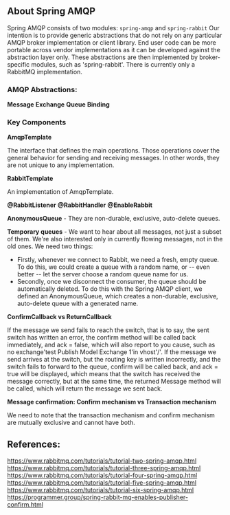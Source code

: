 ## About Spring AMQP
Spring AMQP consists of two modules: ``spring-amqp`` and ``spring-rabbit``
Our intention is to provide generic abstractions that do not rely on any particular AMQP broker implementation or client library. End user code can be more portable across vendor implementations as it can be developed against the abstraction layer only. These abstractions are then implemented by broker-specific modules, such as 'spring-rabbit'. There is currently only a RabbitMQ implementation.

### AMQP Abstractions:
**Message**
**Exchange**
**Queue**
**Binding**

### Key Components
**AmqpTemplate**

The interface that defines the main operations. Those operations cover the general behavior for sending and receiving messages. In other words, they are not unique to any implementation.

**RabbitTemplate**

An implementation of AmqpTemplate.

**@RabbitListener**
**@RabbitHandler**
**@EnableRabbit**

**AnonymousQueue** - They are non-durable, exclusive, auto-delete queues.

**Temporary queues** - We want to hear about all messages, not just a subset of them. We're also interested only in currently flowing messages, not in the old ones. We need two things:
* Firstly, whenever we connect to Rabbit, we need a fresh, empty queue. To do this, we could create a queue with a random name, or -- even better -- let the server choose a random queue name for us.
* Secondly, once we disconnect the consumer, the queue should be automatically deleted. To do this with the Spring AMQP client, we defined an AnonymousQueue, which creates a non-durable, exclusive, auto-delete queue with a generated name.

**ConfirmCallback vs ReturnCallback**

If the message we send fails to reach the switch, that is to say, the sent switch has written an error, the confirm method will be called back immediately, and ack = false, which will also report to you cause, such as no exchange'test Publish Model Exchange 1'in vhost'/'.
If the message we send arrives at the switch, but the routing key is written incorrectly, and the switch fails to forward to the queue, confirm will be called back, and ack = true will be displayed, which means that the switch has received the message correctly, but at the same time, the returned Message method will be called, which will return the message we sent back.

**Message confirmation: Confirm mechanism vs Transaction mechanism**

We need to note that the transaction mechanism and confirm mechanism are mutually exclusive and cannot have both.


## References:
https://www.rabbitmq.com/tutorials/tutorial-two-spring-amqp.html
https://www.rabbitmq.com/tutorials/tutorial-three-spring-amqp.html
https://www.rabbitmq.com/tutorials/tutorial-four-spring-amqp.html
https://www.rabbitmq.com/tutorials/tutorial-five-spring-amqp.html
https://www.rabbitmq.com/tutorials/tutorial-six-spring-amqp.html
https://programmer.group/spring-rabbit-mq-enables-publisher-confirm.html



